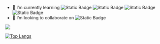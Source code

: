 <!-- ### Hi there 👋 -->

<!--
**ZZH86/ZZH86** is a ✨ _special_ ✨ repository because its `README.md` (this file) appears on your GitHub profile.

Here are some ideas to get you started:

- 🔭 I’m currently working on ...
- 🌱 I’m currently learning ...
- 👯 I’m looking to collaborate on ...
- 🤔 I’m looking for help with ...
- 💬 Ask me about ...
- 📫 How to reach me: ...
- 😄 Pronouns: ...
- ⚡ Fun fact: ...
-->
- 🌱 I’m currently learning ![Static Badge](https://img.shields.io/badge/java-8A2BE2) ![Static Badge](https://img.shields.io/badge/redis-8A2BE2) ![Static Badge](https://img.shields.io/badge/springboot-8A2BE2) ![Static Badge](https://img.shields.io/badge/go-8A2BE2)
- 👯 I’m looking to collaborate on ![Static Badge](https://img.shields.io/badge/learning%20backend%20development-8A2BE2)


![](https://github-readme-stats.vercel.app/api?username=ZZH86&theme=synthwave)

[![Top Langs](https://github-readme-stats.vercel.app/api/top-langs/?username=ZZH86&layout=donut&theme=synthwave)](https://github.com/anuraghazra/github-readme-stats)
